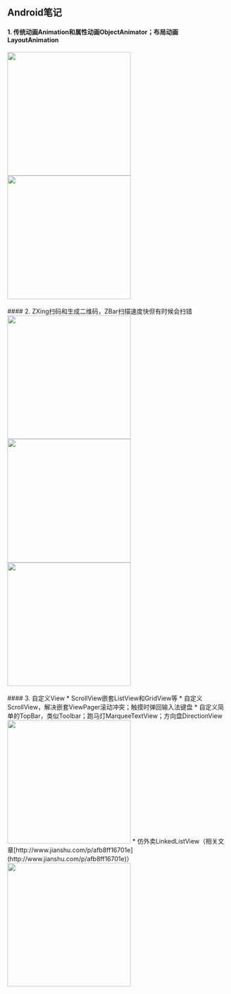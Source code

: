 ## Android笔记
#### 1. 传统动画Animation和属性动画ObjectAnimator；布局动画LayoutAnimation
  <img src="https://github.com/wpq2014/MyDemo/blob/master/imgs/%E5%B1%9E%E6%80%A7%E5%8A%A8%E7%94%BBObjectAnimator.gif" width="280px"/>
  <img src="https://github.com/wpq2014/MyDemo/blob/master/imgs/%E5%B8%83%E5%B1%80%E5%8A%A8%E7%94%BBLayoutAnimation.gif" width="280px"/>
<br /> 
<br /> 
#### 2. ZXing扫码和生成二维码，ZBar扫描速度快但有时候会扫错
  <img src="https://github.com/wpq2014/MyDemo/blob/master/imgs/%E6%89%AB%E6%8F%8F%E6%9D%A1%E5%BD%A2%E7%A0%81%E6%88%96%E4%BA%8C%E7%BB%B4%E7%A0%81.gif" width="280px"/>
  <img src="https://github.com/wpq2014/MyDemo/blob/master/imgs/%E6%89%AB%E7%A0%81%E6%88%90%E5%8A%9F.gif" width="280px"/>
  <img src="https://github.com/wpq2014/MyDemo/blob/master/imgs/%E7%94%9F%E6%88%90%E4%BA%8C%E7%BB%B4%E7%A0%81.gif" width="280px"/>
<br /> 
<br /> 
#### 3. 自定义View
* ScrollView嵌套ListView和GridView等
* 自定义ScrollView，解决嵌套ViewPager滚动冲突；触摸时弹回输入法键盘
* 自定义简单的TopBar，类似Toolbar；跑马灯MarqueeTextView；方向盘DirectionView     

  <img src="https://github.com/wpq2014/MyDemo/blob/master/imgs/%E8%B7%91%E9%A9%AC%E7%81%AF%C2%B7%E6%96%B9%E5%90%91%E7%9B%98.gif" width="280px"/>
* 仿外卖LinkedListView（相关文章[http://www.jianshu.com/p/afb8ff16701e](http://www.jianshu.com/p/afb8ff16701e)）     
  
  <img src="https://github.com/wpq2014/MyDemo/blob/master/imgs/linkedListView.gif" width="280px" />


